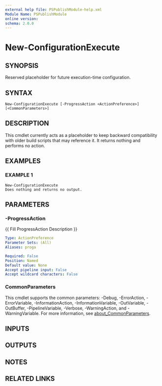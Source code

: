 ```yaml
---
external help file: PSPublishModule-help.xml
Module Name: PSPublishModule
online version:
schema: 2.0.0
---
```


# New-ConfigurationExecute

## SYNOPSIS
Reserved placeholder for future execution-time configuration.

## SYNTAX

```
New-ConfigurationExecute [-ProgressAction <ActionPreference>] [<CommonParameters>]
```

## DESCRIPTION
This cmdlet currently acts as a placeholder to keep backward compatibility with
older build scripts that may reference it.
It returns nothing and performs no action.

## EXAMPLES

### EXAMPLE 1
```
New-ConfigurationExecute
Does nothing and returns no output.
```

## PARAMETERS

### -ProgressAction
{{ Fill ProgressAction Description }}

```yaml
Type: ActionPreference
Parameter Sets: (All)
Aliases: proga

Required: False
Position: Named
Default value: None
Accept pipeline input: False
Accept wildcard characters: False
```

### CommonParameters
This cmdlet supports the common parameters: -Debug, -ErrorAction, -ErrorVariable, -InformationAction, -InformationVariable, -OutVariable, -OutBuffer, -PipelineVariable, -Verbose, -WarningAction, and -WarningVariable. For more information, see [about_CommonParameters](http://go.microsoft.com/fwlink/?LinkID=113216).

## INPUTS

## OUTPUTS

## NOTES

## RELATED LINKS
